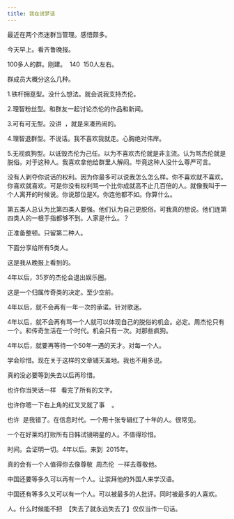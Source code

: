 ```yaml
---
title: 我在说梦话
---
```

最近在两个杰迷群当管理。感悟颇多。

今天早上。看齐鲁晚报。

100多人的群。刚建。  140  150人左右。

群成员大概分这么几种。

1.铁杆拥趸型。没什么想法。就会说我支持杰伦。

2.理智粉丝型。和群友一起讨论杰伦的作品和新闻。

3.可有可无型。没讲  ，就是来凑热闹的。

4.理智退群型。不说话。我不喜欢我就走。心胸绝对伟岸。

5.无视疯狗型。以诋毁杰伦为己任。以为不喜欢杰伦就是非主流。认为骂杰伦就是脱俗。对于这种人。我喜欢拿他给群里人解闷。毕竟这种人没什么尊严可言。

没有人剥夺你说话的权利。因为你最多可以说我怎么怎么样。你不喜欢就不喜欢。你喜欢就喜欢。可是你没有权利骂一个比你成就高不止几百倍的人。就像我叫于一个人离开的时候说。你说那位是X。你连他都不如。你算什么。

第五类人总认为比第四类人要强。他们认为自己更脱俗。可我真的想说。他们连第四类人的一根手指都够不到。人家是什么。？

正准备整顿。只留第二种人。

下面分享给所有5类人。

这是我从晚报上看到的。

4年以后，35岁的杰伦会退出娱乐圈。

这是一个归属传奇类的决定。至少空前。

4年以后，就不会再有一年一次的承诺。针对歌迷。

4年以后，就不会再有骂一个人就可以体现自己的脱俗的机会。必定。周杰伦只有一个。和传奇生活在一个时代。机会只有一次。对那些疯狗。

4年以后，就要再等待一个50年一遇的天才。对每一个人。

学会珍惜。现在关于这样的文章铺天盖地。我也不用多说。

真的没必要等到失去以后再珍惜。

也许你当笑话一样   看完了所有的文字。

也许你嗯一下右上角的红叉叉就了事    。

也许  是我错了。在信息时代。一个用十张专辑红了十年的人。很常见。

一个在好莱坞打败所有日韩试镜明星的人。不值得珍惜。

时间。会证明一切。4年以后。来到  2015年。

真的会有一个人值得你去像尊敬  周杰伦  一样去尊敬他。

中国还要等多久可以再有一个人。让崇拜他的外国人来学汉语。

中国还有等多久又可以有一个人。可以被最多的人批评。同时被最多的人喜欢。

人。什么时候能不把  【失去了就永远失去了】仅仅当作一句话。